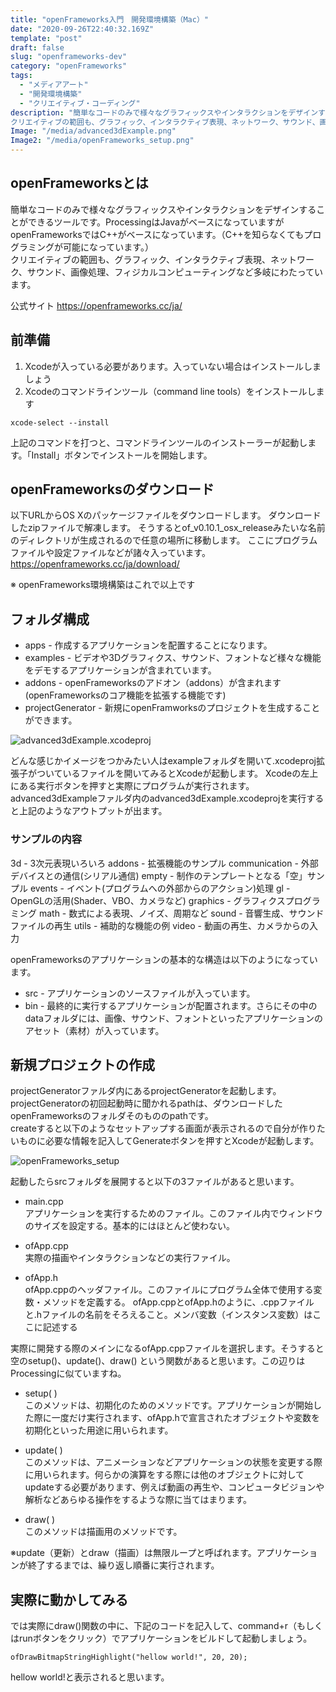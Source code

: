 ```yaml
---
title: "openFrameworks入門　開発環境構築（Mac）"
date: "2020-09-26T22:40:32.169Z"
template: "post"
draft: false
slug: "openframeworks-dev"
category: "openFrameworks"
tags:
  - "メディアアート"
  - "開発環境構築"
  - "クリエイティブ・コーディング"
description: "簡単なコードのみで様々なグラフィックスやインタラクションをデザインすることができるツールです。ProcessingはJavaがベースになっていますがopenFrameworksではC++がベースになっています。（C++を知らなくてもプログラミングが可能になっています。）
クリエイティブの範囲も、グラフィック、インタラクティブ表現、ネットワーク、サウンド、画像処理、フィジカルコンピューティングなど多岐にわたっています。"
Image: "/media/advanced3dExample.png"
Image2: "/media/openFrameworks_setup.png"
---
```


## openFrameworksとは
簡単なコードのみで様々なグラフィックスやインタラクションをデザインすることができるツールです。ProcessingはJavaがベースになっていますがopenFrameworksではC++がベースになっています。（C++を知らなくてもプログラミングが可能になっています。）<br>
クリエイティブの範囲も、グラフィック、インタラクティブ表現、ネットワーク、サウンド、画像処理、フィジカルコンピューティングなど多岐にわたっています。

公式サイト https://openframeworks.cc/ja/

## 前準備
1. Xcodeが入っている必要があります。入っていない場合はインストールしましょう
2. Xcodeのコマンドラインツール（command line tools）をインストールします
```
xcode-select --install
```
上記のコマンドを打つと、コマンドラインツールのインストーラーが起動します。「Install」ボタンでインストールを開始します。

## openFrameworksのダウンロード
以下URLからOS Xのパッケージファイルをダウンロードします。
ダウンロードしたzipファイルで解凍します。
そうするとof_v0.10.1_osx_releaseみたいな名前のディレクトリが生成されるので任意の場所に移動します。
ここにプログラムファイルや設定ファイルなどが諸々入っています。
https://openframeworks.cc/ja/download/

※ openFrameworks環境構築はこれで以上です

## フォルダ構成
- apps - 作成するアプリケーションを配置することになります。
- examples - ビデオや3Dグラフィクス、サウンド、フォントなど様々な機能をデモするアプリケーションが含まれています。
- addons - openFrameworksのアドオン（addons）が含まれます (openFrameworksのコア機能を拡張する機能です)
- projectGenerator - 新規にopenFramworksのプロジェクトを生成することができます。

![advanced3dExample.xcodeproj](/media/advanced3dExample.png)

どんな感じかイメージをつかみたい人はexampleフォルダを開いて.xcodeproj拡張子がついているファイルを開いてみるとXcodeが起動します。
Xcodeの左上にある実行ボタンを押すと実際にプログラムが実行されます。
advanced3dExampleファルダ内のadvanced3dExample.xcodeprojを実行すると上記のようなアウトプットが出ます。

### サンプルの内容
3d - 3次元表現いろいろ
addons - 拡張機能のサンプル
communication - 外部デバイスとの通信(シリアル通信) 
empty - 制作のテンプレートとなる「空」サンプル 
events - イベント(プログラムへの外部からのアクション)処理 
gl - OpenGLの活用(Shader、VBO、カメラなど)
graphics - グラフィクスプログラミング
math - 数式による表現、ノイズ、周期など
sound - 音響生成、サウンドファイルの再生
utils - 補助的な機能の例
video - 動画の再生、カメラからの入力

openFrameworksのアプリケーションの基本的な構造は以下のようになっています。
- src - アプリケーションのソースファイルが入っています。
- bin - 最終的に実行するアプリケーションが配置されます。さらにその中のdataフォルダには、画像、サウンド、フォントといったアプリケーションのアセット（素材）が入っています。

## 新規プロジェクトの作成
projectGeneratorファルダ内にあるprojectGeneratorを起動します。
projectGeneratorの初回起動時に聞かれるpathは、ダウンロードしたopenFrameworksのフォルダそのもののpathです。<br>
createすると以下のようなセットアップする画面が表示されるので自分が作りたいものに必要な情報を記入してGenerateボタンを押すとXcodeが起動します。

![openFrameworks_setup](/media/openFrameworks_setup.png)

起動したらsrcフォルダを展開すると以下の3ファイルがあると思います。

- main.cpp<br>
アプリケーションを実行するためのファイル。このファイル内でウィンドウのサイズを設定する。基本的にはほとんど使わない。

- ofApp.cpp<br>
実際の描画やインタラクションなどの実行ファイル。

- ofApp.h<br>
ofApp.cppのヘッダファイル。このファイルにプログラム全体で使用する変数・メソッドを定義する。
ofApp.cppとofApp.hのように、.cppファイルと.hファイルの名前をそろえること。メンバ変数（インスタンス変数）はここに記述する

実際に開発する際のメインになるofApp.cppファイルを選択します。そうすると空のsetup()、update()、draw() という関数があると思います。この辺りはProcessingに似ていますね。

- setup( )<br>
このメソッドは、初期化のためのメソッドです。アプリケーションが開始した際に一度だけ実行されます、ofApp.hで宣言されたオブジェクトや変数を初期化といった用途に用いられます。

- update( )<br>
このメソッドは、アニメーションなどアプリケーションの状態を変更する際に用いられます。何らかの演算をする際には他のオブジェクトに対してupdateする必要があります、例えば動画の再生や、コンピュータビジョンや解析などあらゆる操作をするような際に当てはまります。

- draw( )<br>
このメソッドは描画用のメソッドです。

※update（更新）とdraw（描画）は無限ループと呼ばれます。アプリケーションが終了するまでは、繰り返し順番に実行されます。<br>

## 実際に動かしてみる
では実際にdraw()関数の中に、下記のコードを記入して、command+r（もしくはrunボタンをクリック）でアプリケーションをビルドして起動しましょう。

```
ofDrawBitmapStringHighlight("hellow world!", 20, 20);
```

hellow world!と表示されると思います。
